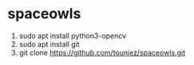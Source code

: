 # spaceowls
1) sudo apt install python3-opencv
2) sudo apt install git
3) git clone https://github.com/touniez/spaceowls.git
